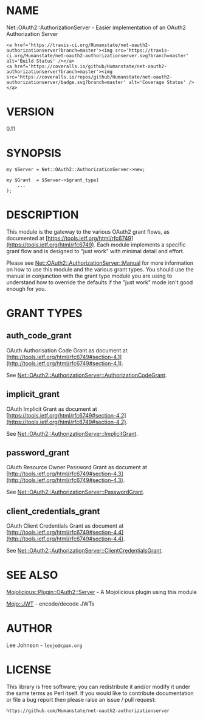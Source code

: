 # NAME

Net::OAuth2::AuthorizationServer - Easier implementation of an OAuth2
Authorization Server

<div>

    <a href='https://travis-ci.org/Humanstate/net-oauth2-authorizationserver?branch=master'><img src='https://travis-ci.org/Humanstate/net-oauth2-authorizationserver.svg?branch=master' alt='Build Status' /></a>
    <a href='https://coveralls.io/github/Humanstate/net-oauth2-authorizationserver?branch=master'><img src='https://coveralls.io/repos/github/Humanstate/net-oauth2-authorizationserver/badge.svg?branch=master' alt='Coverage Status' /></a>
</div>

# VERSION

0.11

# SYNOPSIS

    my $Server = Net::OAuth2::AuthorizationServer->new;

    my $Grant  = $Server->$grant_type(
        ...
    );

# DESCRIPTION

This module is the gateway to the various OAuth2 grant flows, as documented
at [https://tools.ietf.org/html/rfc6749](https://tools.ietf.org/html/rfc6749). Each module implements a specific
grant flow and is designed to "just work" with minimal detail and effort.

Please see [Net::OAuth2::AuthorizationServer::Manual](https://metacpan.org/pod/Net::OAuth2::AuthorizationServer::Manual) for more information
on how to use this module and the various grant types. You should use the manual
in conjunction with the grant type module you are using to understand how to
override the defaults if the "just work" mode isn't good enough for you.

# GRANT TYPES

## auth\_code\_grant

OAuth Authorisation Code Grant as document at [http://tools.ietf.org/html/rfc6749#section-4.1](http://tools.ietf.org/html/rfc6749#section-4.1).

See [Net::OAuth2::AuthorizationServer::AuthorizationCodeGrant](https://metacpan.org/pod/Net::OAuth2::AuthorizationServer::AuthorizationCodeGrant).

## implicit\_grant

OAuth Implicit Grant as document at [https://tools.ietf.org/html/rfc6749#section-4.2](https://tools.ietf.org/html/rfc6749#section-4.2).

See [Net::OAuth2::AuthorizationServer::ImplicitGrant](https://metacpan.org/pod/Net::OAuth2::AuthorizationServer::ImplicitGrant).

## password\_grant

OAuth Resource Owner Password Grant as document at [http://tools.ietf.org/html/rfc6749#section-4.3](http://tools.ietf.org/html/rfc6749#section-4.3).

See [Net::OAuth2::AuthorizationServer::PasswordGrant](https://metacpan.org/pod/Net::OAuth2::AuthorizationServer::PasswordGrant).

## client\_credentials\_grant

OAuth Client Credentials Grant as document at [http://tools.ietf.org/html/rfc6749#section-4.4](http://tools.ietf.org/html/rfc6749#section-4.4).

See [Net::OAuth2::AuthorizationServer::ClientCredentialsGrant](https://metacpan.org/pod/Net::OAuth2::AuthorizationServer::ClientCredentialsGrant).

# SEE ALSO

[Mojolicious::Plugin::OAuth2::Server](https://metacpan.org/pod/Mojolicious::Plugin::OAuth2::Server) - A Mojolicious plugin using this module

[Mojo::JWT](https://metacpan.org/pod/Mojo::JWT) - encode/decode JWTs

# AUTHOR

Lee Johnson - `leejo@cpan.org`

# LICENSE

This library is free software; you can redistribute it and/or modify it under
the same terms as Perl itself. If you would like to contribute documentation
or file a bug report then please raise an issue / pull request:

    https://github.com/Humanstate/net-oauth2-authorizationserver
